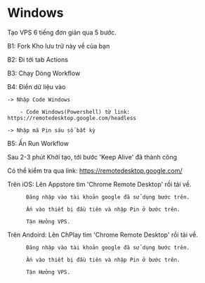 # Windows

Tạo VPS 6 tiếng đơn giản qua 5 bước.

B1: Fork Kho lưu trữ này về của bạn

B2: Đi tới tab Actions

B3: Chạy Dòng Workflow

B4: Điền dữ liệu vào

	-> Nhập Code Windows

		- Code Windows(Powershell) từ link: https://remotedesktop.google.com/headless

	-> Nhập mã Pin sáu số bất kỳ

B5: Ấn Run Workflow

Sau 2-3 phút Khởi tạo, tới bước 'Keep Alive' đã thành công

Có thể kiểm tra qua link: https://remotedesktop.google.com/

Trên iOS: Lên Appstore tìm 'Chrome Remote Desktop' rồi tải về.

          Đăng nhập vào tài khoản google đã sử dụng bước trên.

          Ấn vào thiết bị đầu tiên và nhập Pin ở bước trên.

          Tận Hưởng VPS.

Trên Andoird: Lên ChPlay tìm 'Chrome Remote Desktop' rồi tải về.

          Đăng nhập vào tài khoản google đã sử dụng bước trên.

          Ấn vào thiết bị đầu tiên và nhập Pin ở bước trên.

          Tận Hưởng VPS.
